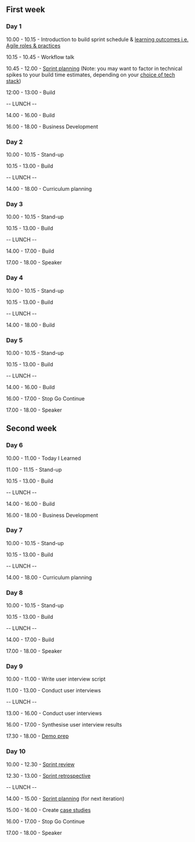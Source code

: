 ## First week
### Day 1
10.00 - 10.15 - Introduction to build sprint schedule & [learning outcomes i.e. Agile roles & practices](../learning-outcomes.md)

10.15 - 10.45 - Workflow talk

10.45 - 12.00 - [Sprint planning](https://github.com/dwyl/process-handbook#sprint-planning)
(Note: you may want to factor in technical spikes to your build time estimates, depending on your [choice of tech stack](./tech-choices.md))

12:00 - 13:00 - Build

-- LUNCH --

14.00 - 16.00 - Build

16.00 - 18.00 - Business Development

### Day 2
10.00 - 10.15 - Stand-up

10.15 - 13.00 - Build

-- LUNCH --

14.00 - 18.00 - Curriculum planning

### Day 3
10.00 - 10.15 - Stand-up

10.15 - 13.00 - Build

-- LUNCH --

14.00 - 17.00 - Build

17.00 - 18.00 - Speaker

### Day 4
10.00 - 10.15 - Stand-up

10.15 - 13.00 - Build

-- LUNCH --

14.00 - 18.00 - Build

### Day 5
10.00 - 10.15 - Stand-up

10.15 - 13.00 - Build

-- LUNCH --

14.00 - 16.00 - Build

16.00 - 17.00 - Stop Go Continue

17.00 - 18.00 - Speaker

## Second week
### Day 6
10.00 - 11.00 - Today I Learned

11.00 - 11.15 - Stand-up

10.15 - 13.00 - Build

-- LUNCH --

14.00 - 16.00 - Build

16.00 - 18.00 - Business Development

### Day 7
10.00 - 10.15 - Stand-up

10.15 - 13.00 - Build

-- LUNCH --

14.00 - 18.00 - Curriculum planning

### Day 8
10.00 - 10.15 - Stand-up

10.15 - 13.00 - Build

-- LUNCH --

14.00 - 17.00 - Build

17.00 - 18.00 - Speaker

### Day 9
10.00 - 11.00 - Write user interview script

11.00 - 13.00 - Conduct user interviews

-- LUNCH --

13.00 - 16.00 - Conduct user interviews

16.00 - 17.00 - Synthesise user interview results

17.30 - 18.00 - [Demo prep](https://github.com/dwyl/process-handbook#sprint-demo-prep)

### Day 10
10.00 - 12.30 - [Sprint review](https://github.com/dwyl/process-handbook#the-demo)

12.30 - 13.00 - [Sprint retrospective](https://github.com/dwyl/process-handbook#retrospective)

-- LUNCH --

14.00 - 15.00 - [Sprint planning](https://github.com/dwyl/process-handbook#sprint-planning) (for next iteration)

15.00 - 16.00 - Create [case studies](https://github.com/foundersandcoders/case-studies)

16.00 - 17.00 - Stop Go Continue

17.00 - 18.00 - Speaker
